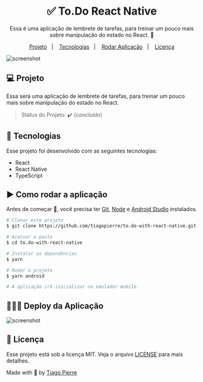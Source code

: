 <h1 align="center">✅ To.Do React Native</h1>
<p align="center">Essa é uma aplicação de lembrete de tarefas, para treinar um pouco mais sobre manipulação do estado no React. 🚀</p>

<p align="center">
  <a href="#-projeto">Projeto</a>&nbsp;&nbsp;&nbsp;|&nbsp;&nbsp;&nbsp;
  <a href="#-tecnologias">Tecnologias</a>&nbsp;&nbsp;&nbsp;|&nbsp;&nbsp;&nbsp;
  <a href="#️-como-rodar-a-aplicação">Rodar Aplicação</a>&nbsp;&nbsp;&nbsp;|&nbsp;&nbsp;&nbsp;
  <a href="#-licença">Licença</a>
</p>


<img src="https://github.com/tiagopierre/to.do-with-react-native/blob/main/screenshot/Capa.jpg?raw=true" alt="screenshot"/>



## 💻 Projeto

Essa será uma aplicação de lembrete de tarefas, para treinar um pouco mais sobre manipulação do estado no React.
> Status do Projeto: :heavy_check_mark: (_concluído_)


## 🚀 Tecnologias

Esse projeto foi desenvolvido com as seguintes tecnologias:

- React
- React Native
- TypeScript

## ▶️ Como rodar a aplicação 

Antes de começar :checkered_flag:, você precisa ter [Git](https://git-scm.com), [Node](https://nodejs.org/en/) e [Android Studio](https://developer.android.com/studio?hl=pt&gclid=Cj0KCQjwvLOTBhCJARIsACVldV3Ymb3yPN-YIX5Nzeccknkeb1_i2FL0SgJuNqle5xE3_3iFlCDwxTUaAo9uEALw_wcB&gclsrc=aw.ds) instalados.

```bash
# Clonar este projeto
$ git clone https://github.com/tiagopierre/to.do-with-react-native.git

# Acessar a pasta
$ cd to.do-with-react-native

# Instalar as dependências 
$ yarn

# Rodar o projeto
$ yarn android

# A aplicação irá inicializar no emulador mobile.
```

## 👨🏻‍💻 Deploy da Aplicação

<img src="https://github.com/tiagopierre/to.do-with-react-native/blob/main/screenshot/emfuncionamento.gif?raw=true" alt="screenshot"/>

## 📝 Licença

Esse projeto está sob a licença MIT. Veja o arquivo [LICENSE](.github/LICENSE.md) para mais detalhes.


Made with
💜 by <a href="https://github.com/tiagopierre" target="_blank">Tiago Pierre</a>
